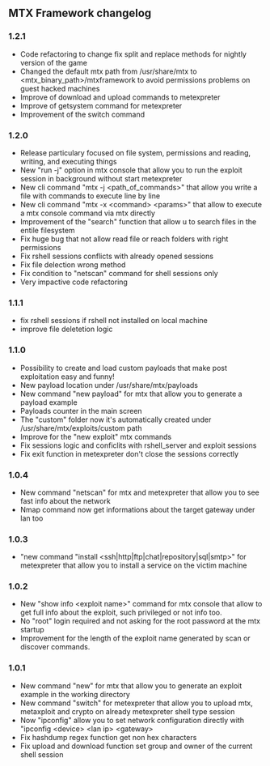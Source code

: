 ## MTX Framework changelog

### 1.2.1

- Code refactoring to change fix split and replace methods for nightly version of the game
- Changed the default mtx path from /usr/share/mtx to \<mtx_binary_path\>/mtxframework to avoid permissions problems on guest hacked machines
- Improve of download and upload commands to metexpreter
- Improve of getsystem command for metexpreter
- Improvement of the switch command

### 1.2.0

- Release particulary focused on file system, permissions and reading, writing, and executing things
- New "run -j" option in mtx console that allow you to run the exploit session in background without start metexpreter
- New cli command "mtx -j \<path_of_commands\>" that allow you write a file with commands to execute line by line
- New cli command "mtx -x \<command> \<params>" that allow to execute a mtx console command via mtx directly
- Improvement of the "search" function that allow u to search files in the entile filesystem
- Fix huge bug that not allow read file or reach folders with right permissions
- Fix rshell sessions conflicts with already opened sessions
- Fix file delection wrong method
- Fix condition to "netscan" command for shell sessions only
- Very impactive code refactoring

### 1.1.1

- fix rshell sessions if rshell not installed on local machine
- improve file deletetion logic

### 1.1.0

- Possibility to create and load custom payloads that make post exploitation easy and funny!
- New payload location under /usr/share/mtx/payloads
- New command "new payload" for mtx that allow you to generate a payload example
- Payloads counter in the main screen
- The "custom" folder now it's automatically created under /usr/share/mtx/exploits/custom path
- Improve for the "new exploit" mtx commands
- Fix sessions logic and conficlits with rshell_server and exploit sessions
- Fix exit function in metexpreter don't close the sessions correctly

### 1.0.4

- New command "netscan" for mtx and metexpreter that allow you to see fast info about the network
- Nmap command now get informations about the target gateway under lan too

### 1.0.3

- "new command "install \<ssh|http|ftp|chat|repository|sql|smtp\>" for metexpreter that allow you to install a service on the victim machine

### 1.0.2

- New "show info \<exploit name\>" command for mtx console that allow to get full info about the exploit, such privileged or not info too.
- No "root" login required and not asking for the root password at the mtx startup
- Improvement for the length of the exploit name generated by scan or discover commands.

### 1.0.1

- New command "new" for mtx that allow you to generate an exploit example in the working directory
- New command "switch" for metexpreter that allow you to upload mtx, metaxploit and crypto on already metexpreter shell type session
- Now "ipconfig" allow you to set network configuration directly with "ipconfig \<device\> \<lan ip\> \<gateway\>
- Fix hashdump regex function get non hex characters
- Fix upload and download function set group and owner of the current shell session

